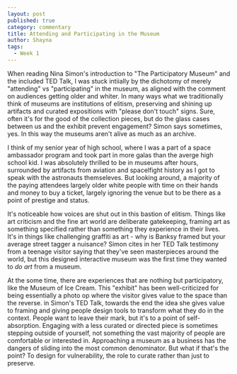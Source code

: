 ```yaml
---
layout: post
published: true
category: commentary
title: Attending and Participating in the Museum
author: Shayna
tags:
  - Week 1
---
```


When reading Nina Simon's introduction to "The Participatory Museum" and the included TED Talk, I was stuck intiially by the dichotomy of merely "attending" vs "participating" in the museum, as aligned with the comment on audiences getting older and whiter. In many ways what we traditionally think of museums are institutions of elitism, preserving and shining up artifacts and curated expositions with "please don't touch" signs. Sure, often it's for the good of the collection pieces, but do the glass cases between us and the exhibit prevent engagement? Simon says sometimes, yes. In this way the museums aren't alive as much as an archive.

I think of my senior year of high school, where I was a part of a space ambassador program and took part in more galas than the averge high school kid. I was absolutely thrilled to be in museums after hours, surrounded by artifacts from aviation and spacelfight history as I got to speak with the astronauts themseleves. But looking around, a majority of the paying attendees largely older white people with time on their hands and money to buy a ticket, largely ignoring the venue but to be there as a point of prestige and status. 

It's noticeable how voices are shut out in this bastion of elitism. Things like art criticism and the fine art world are deliberate gatekeeping, framing art as something specified rather than something they experience in their lives. It's in things like challenging graffiti as art - why is Banksy framed but your average street tagger a nuisance? Simon cites in her TED Talk testimony from a teenage visitor saying that they've seen masterpieces around the world, but this designed interactive museum was the first time they wanted to _do art_ from a museum.

At the some time, there are experiences that are nothing but participatory, like the Museum of Ice Cream. This "exhibit" has been well-criticized for being essentially a photo op where the visitor gives value to the space than the reverse. in Simon's TED Talk, towards the end the idea she gives value to framing and giving people design tools to transform what they do in the context. People want to leave their mark, but it's to a point of self-absorption. Engaging with a less curated or directed piece is sometimes stepping outside of yourself, not something the vast majority of people are comfortable or interested in. Approaching a museum as a business has the dangers of sliding into the most common denominator. But what if that's the point? To design for vulnerability, the role to curate rather than just to preserve.